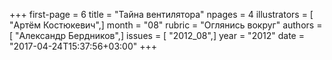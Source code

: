 +++
first-page = 6
title = "Тайна вентилятора"
npages = 4
illustrators = [ "Артём Костюкевич",]
month = "08"
rubric = "Оглянись вокруг"
authors = [ "Александр Бердников",]
issues = [ "2012_08",]
year = "2012"
date = "2017-04-24T15:37:56+03:00"
+++
